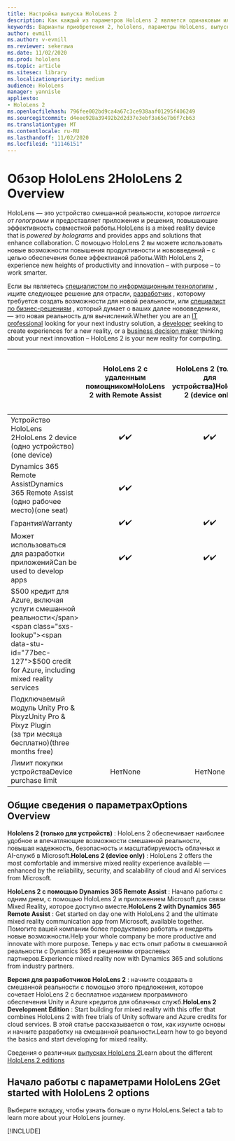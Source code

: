 ```yaml
---
title: Настройка выпуска HoloLens 2
description: Как каждый из параметров HoloLens 2 является одинаковым или разным и что делать после первого.
keywords: Варианты приобретения 2, hololens, параметры HoloLens, выпуск для разработчиков
author: evmill
ms.author: v-evmill
ms.reviewer: sekerawa
ms.date: 11/02/2020
ms.prod: hololens
ms.topic: article
ms.sitesec: library
ms.localizationpriority: medium
audience: HoloLens
manager: yannisle
appliesto:
- HoloLens 2
ms.openlocfilehash: 796fee002bd9ca4a67c3ce938aaf01295f406249
ms.sourcegitcommit: d4eee928a39492b2d2d37e3ebf3a65e7b6f7cb63
ms.translationtype: MT
ms.contentlocale: ru-RU
ms.lasthandoff: 11/02/2020
ms.locfileid: "11146151"
---
```

# <span data-ttu-id="77bec-104">Обзор HoloLens 2</span><span class="sxs-lookup"><span data-stu-id="77bec-104">HoloLens 2 Overview</span></span>

<span data-ttu-id="77bec-105">HoloLens — это устройство смешанной реальности, которое *питается от голограмм* и предоставляет приложения и решения, повышающие эффективность совместной работы.</span><span class="sxs-lookup"><span data-stu-id="77bec-105">HoloLens is a mixed reality device that is *powered by holograms* and provides apps and solutions that enhance collaboration.</span></span> <span data-ttu-id="77bec-106">С помощью HoloLens 2 вы можете использовать новые возможности повышения продуктивности и нововведений – с целью обеспечения более эффективной работы.</span><span class="sxs-lookup"><span data-stu-id="77bec-106">With HoloLens 2, experience new heights of productivity and innovation – with purpose – to work smarter.</span></span>

<span data-ttu-id="77bec-107">Если вы являетесь [специалистом по информационным технологиям](https://www.microsoft.com/hololens/apps) , ищите следующее решение для отрасли, [разработчик](https://www.microsoft.com/hololens/developers) , которому требуется создать возможности для новой реальности, или [специалист по бизнес-решениям](https://www.microsoft.com/hololens/apps) , который думает о ваших далее нововведениях, — это новая реальность для вычислений.</span><span class="sxs-lookup"><span data-stu-id="77bec-107">Whether you are an [IT professional](https://www.microsoft.com/hololens/apps) looking for your next industry solution, a [developer](https://www.microsoft.com/hololens/developers) seeking to create experiences for a new reality, or a [business decision maker](https://www.microsoft.com/hololens/apps) thinking about your next innovation – HoloLens 2 is your new reality for computing.</span></span> 

|                                                         | <span data-ttu-id="77bec-108">HoloLens 2 с удаленным помощником</span><span class="sxs-lookup"><span data-stu-id="77bec-108">HoloLens 2 with Remote Assist</span></span> | <span data-ttu-id="77bec-109">HoloLens 2 (только для устройства)</span><span class="sxs-lookup"><span data-stu-id="77bec-109">HoloLens 2 (device only)</span></span> | <span data-ttu-id="77bec-110">Выпуск для версии для разработчиков HoloLens 2</span><span class="sxs-lookup"><span data-stu-id="77bec-110">HoloLens 2 Development Edition</span></span> |
|---------------------------------------------------------|:-----------------------------:|:------------------------:|:------------------------------:|
| <span data-ttu-id="77bec-111">Устройство HoloLens 2</span><span class="sxs-lookup"><span data-stu-id="77bec-111">HoloLens 2 device</span></span> <br><span data-ttu-id="77bec-112">(одно устройство)</span><span class="sxs-lookup"><span data-stu-id="77bec-112">(one device)</span></span>                      |               <span data-ttu-id="77bec-113">✔️</span><span class="sxs-lookup"><span data-stu-id="77bec-113">✔️</span></span>               |             <span data-ttu-id="77bec-114">✔️</span><span class="sxs-lookup"><span data-stu-id="77bec-114">✔️</span></span>            |                <span data-ttu-id="77bec-115">✔️</span><span class="sxs-lookup"><span data-stu-id="77bec-115">✔️</span></span>               |
| <span data-ttu-id="77bec-116">Dynamics 365 Remote Assist</span><span class="sxs-lookup"><span data-stu-id="77bec-116">Dynamics 365 Remote Assist</span></span><br><span data-ttu-id="77bec-117">(одно рабочее место)</span><span class="sxs-lookup"><span data-stu-id="77bec-117">(one seat)</span></span>                |               <span data-ttu-id="77bec-118">✔️</span><span class="sxs-lookup"><span data-stu-id="77bec-118">✔️</span></span>               |                          |                                |
| <span data-ttu-id="77bec-119">Гарантия</span><span class="sxs-lookup"><span data-stu-id="77bec-119">Warranty</span></span>                                                |               <span data-ttu-id="77bec-120">✔️</span><span class="sxs-lookup"><span data-stu-id="77bec-120">✔️</span></span>               |             <span data-ttu-id="77bec-121">✔️</span><span class="sxs-lookup"><span data-stu-id="77bec-121">✔️</span></span>            |                <span data-ttu-id="77bec-122">✔️</span><span class="sxs-lookup"><span data-stu-id="77bec-122">✔️</span></span>               |
| <span data-ttu-id="77bec-123">Может использоваться для разработки приложений</span><span class="sxs-lookup"><span data-stu-id="77bec-123">Can be used to develop apps</span></span>                                 |               <span data-ttu-id="77bec-124">✔️</span><span class="sxs-lookup"><span data-stu-id="77bec-124">✔️</span></span>               |             <span data-ttu-id="77bec-125">✔️</span><span class="sxs-lookup"><span data-stu-id="77bec-125">✔️</span></span>            |                <span data-ttu-id="77bec-126">✔️</span><span class="sxs-lookup"><span data-stu-id="77bec-126">✔️</span></span>               |
| <span data-ttu-id="77bec-127">$500 кредит для Azure, включая услуги смешанной реальности</span><span class="sxs-lookup"><span data-stu-id="77bec-127">$500 credit for Azure, including mixed reality services</span></span> |                               |                          |                <span data-ttu-id="77bec-128">✔️</span><span class="sxs-lookup"><span data-stu-id="77bec-128">✔️</span></span>               |
| <span data-ttu-id="77bec-129">Подключаемый модуль Unity Pro & Pixyz</span><span class="sxs-lookup"><span data-stu-id="77bec-129">Unity Pro & Pixyz Plugin</span></span> <br><span data-ttu-id="77bec-130">(за три месяца бесплатно)</span><span class="sxs-lookup"><span data-stu-id="77bec-130">(three months free)</span></span>        |                               |                          |                <span data-ttu-id="77bec-131">✔️</span><span class="sxs-lookup"><span data-stu-id="77bec-131">✔️</span></span>               |
| <span data-ttu-id="77bec-132">Лимит покупки устройства</span><span class="sxs-lookup"><span data-stu-id="77bec-132">Device purchase limit</span></span>                                   |              <span data-ttu-id="77bec-133">Нет</span><span class="sxs-lookup"><span data-stu-id="77bec-133">None</span></span>             |           <span data-ttu-id="77bec-134">Нет</span><span class="sxs-lookup"><span data-stu-id="77bec-134">None</span></span>           |          <span data-ttu-id="77bec-135">По одному на пользователя</span><span class="sxs-lookup"><span data-stu-id="77bec-135">One per user</span></span>          |

## <span data-ttu-id="77bec-136">Общие сведения о параметрах</span><span class="sxs-lookup"><span data-stu-id="77bec-136">Options Overview</span></span>

<span data-ttu-id="77bec-137">**Hololens 2 (только для устройств)** : HoloLens 2 обеспечивает наиболее удобное и впечатляющие возможности смешанной реальности, повышая надежность, безопасность и масштабируемость облачных и AI-служб в Microsoft.</span><span class="sxs-lookup"><span data-stu-id="77bec-137">**HoloLens 2 (device only)** : HoloLens 2 offers the most comfortable and immersive mixed reality experience available — enhanced by the reliability, security, and scalability of cloud and AI services from Microsoft.</span></span>

<span data-ttu-id="77bec-138">**HoloLens 2 с помощью Dynamics 365 Remote Assist** : Начало работы с одним днем, с помощью HoloLens 2 и приложением Microsoft для связи Mixed Reality, которое доступно вместе.</span><span class="sxs-lookup"><span data-stu-id="77bec-138">**HoloLens 2 with Dynamics 365 Remote Assist** : Get started on day one with HoloLens 2 and the ultimate mixed reality communication app from Microsoft, available together.</span></span> <span data-ttu-id="77bec-139">Помогите вашей компании более продуктивно работать и внедрять новые возможности.</span><span class="sxs-lookup"><span data-stu-id="77bec-139">Help your whole company be more productive and innovate with more purpose.</span></span> <span data-ttu-id="77bec-140">Теперь у вас есть опыт работы в смешанной реальности с Dynamics 365 и решениями отраслевых партнеров.</span><span class="sxs-lookup"><span data-stu-id="77bec-140">Experience mixed reality now with Dynamics 365 and solutions from industry partners.</span></span>

<span data-ttu-id="77bec-141">**Версия для разработчиков HoloLens 2** : начните создавать в смешанной реальности с помощью этого предложения, которое сочетает HoloLens 2 с бесплатное изданием программного обеспечения Unity и Azure кредитов для облачных служб.</span><span class="sxs-lookup"><span data-stu-id="77bec-141">**HoloLens 2 Development Edition** : Start building for mixed reality with this offer that combines HoloLens 2 with free trials of Unity software and Azure credits for cloud services.</span></span> <span data-ttu-id="77bec-142">В этой статье рассказывается о том, как изучите основы и начните разработку на смешанной реальности.</span><span class="sxs-lookup"><span data-stu-id="77bec-142">Learn how to go beyond the basics and start developing for mixed reality.</span></span>

<span data-ttu-id="77bec-143">Сведения о различных [выпусках HoloLens 2](https://www.microsoft.com/hololens/buy)</span><span class="sxs-lookup"><span data-stu-id="77bec-143">Learn about the different [HoloLens 2 editions](https://www.microsoft.com/hololens/buy)</span></span>

## <span data-ttu-id="77bec-144">Начало работы с параметрами HoloLens 2</span><span class="sxs-lookup"><span data-stu-id="77bec-144">Get started with HoloLens 2 options</span></span>
<span data-ttu-id="77bec-145">Выберите вкладку, чтобы узнать больше о пути HoloLens.</span><span class="sxs-lookup"><span data-stu-id="77bec-145">Select a tab to learn more about your HoloLens journey.</span></span> 

[!INCLUDE[](includes/options-overview.md)]

